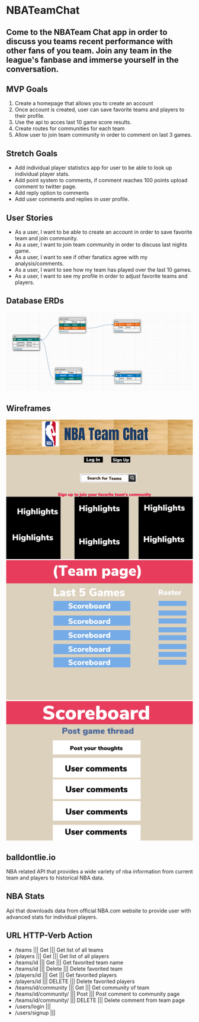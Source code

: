 # NBATeamChat


## Come to the NBATeam Chat app in order to discuss you teams recent performance with other fans of you team. Join any team in the league's fanbase and immerse yourself in the conversation. 


## MVP Goals
1. Create a homepage that allows you to create an account
2. Once account is created, user can save favorite teams and players to their profile.
3. Use the api to acces last 10 game score results. 
4. Create routes for communities for each team 
5. Allow user to join team community in order to comment on last 3 games.

## Stretch Goals
* Add individual player statistics app for user to be able to look up individual player stats.
* Add point system to comments, if comment reaches 100 points upload comment to twitter page.
* Add reply option to comments
* Add user comments and replies in user profile. 

## User Stories
* As a user, I want to be able to create an account in order to save favorite team and join community. 
* As a user, I want to join team community in order to discuss last nights game. 
* As a user, I want to see if other fanatics agree with my analysis/comments.
* As a user, I want to see how my team has played over the last 10 games.
* As a user, I want to see my profile in order to adjust favorite teams and players. 

## Database ERDs
![ERD's](/images/ERD.PNG)

## Wireframes
![Homepage](/images/homepage.JPG)
![Team Page](/images/team_page.JPG)
![Postgame Chat](/images/postgame_chat.JPG)



## balldontlie.io 
NBA related API that provides a wide variety of nba information from current team and players to historical NBA data. 

## NBA Stats
Api that downloads data from official NBA.com website to provide user with advanced stats for individual players. 


## URL	                    HTTP-Verb	       Action
* /teams                |||      Get         |||       Get list of all teams
* /players              |||      Get         |||       Get list of all players
* /teams/id             |||      Get         |||       Get favorited team name
* /teams/id             |||      Delete      |||       Delete favorited team
* /players/id           |||      Get         |||       Get favorited players
* /players/id           |||      DELETE      |||       Delete favorited players
* /teams/id/community   |||      Get         |||       Get community of team
* /teams/id/community/  |||      Post        |||       Post comment to community page
* /teams/id/community/  |||      DELETE      |||       Delete comment from team page
* /users/login          |||      
* /users/signup         ||| 



